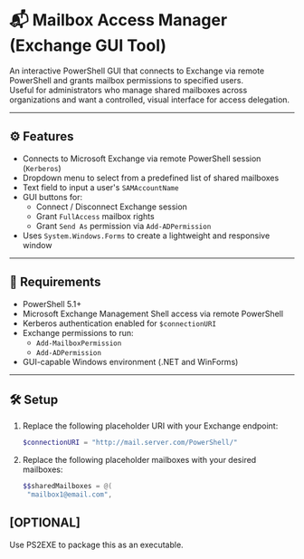 # 📬 Mailbox Access Manager (Exchange GUI Tool)

An interactive PowerShell GUI that connects to Exchange via remote PowerShell and grants mailbox permissions to specified users.  
Useful for administrators who manage shared mailboxes across organizations and want a controlled, visual interface for access delegation.

---

## ⚙️ Features

- Connects to Microsoft Exchange via remote PowerShell session (`Kerberos`)
- Dropdown menu to select from a predefined list of shared mailboxes
- Text field to input a user's `SAMAccountName`
- GUI buttons for:
  - Connect / Disconnect Exchange session
  - Grant `FullAccess` mailbox rights
  - Grant `Send As` permission via `Add-ADPermission`
- Uses `System.Windows.Forms` to create a lightweight and responsive window

---

## 🧰 Requirements

- PowerShell 5.1+
- Microsoft Exchange Management Shell access via remote PowerShell
- Kerberos authentication enabled for `$connectionURI`
- Exchange permissions to run:
  - `Add-MailboxPermission`
  - `Add-ADPermission`
- GUI-capable Windows environment (.NET and WinForms)

---

## 🛠️ Setup

1. Replace the following placeholder URI with your Exchange endpoint:

   ```powershell
   $connectionURI = "http://mail.server.com/PowerShell/"

2. Replace the following placeholder mailboxes with your desired mailboxes:

   ```powershell
   $$sharedMailboxes = @(
    "mailbox1@email.com",

## [OPTIONAL]
Use PS2EXE to package this as an executable.
